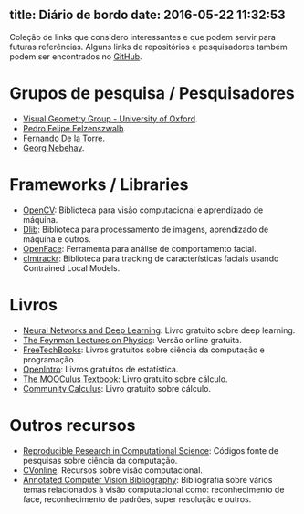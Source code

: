 title: Diário de bordo
date: 2016-05-22 11:32:53
---
Coleção de links que considero interessantes e que podem servir para futuras referências. Alguns links de repositórios e pesquisadores também podem ser encontrados no [GitHub](https://github.com/ejulio).

<!-- toc -->

# Grupos de pesquisa / Pesquisadores
- [Visual Geometry Group - University of Oxford](http://www.robots.ox.ac.uk:5000/~vgg/).
- [Pedro Felipe Felzenszwalb](http://cs.brown.edu/~pff/).
- [Fernando De la Torre](http://www.cs.cmu.edu/~ftorre/).
- [Georg Nebehay](http://gnebehay.com/).

# Frameworks / Libraries
- [OpenCV](http://opencv.org/): Biblioteca para visão computacional e aprendizado de máquina.
- [Dlib](http://dlib.net/): Biblioteca para processamento de imagens, aprendizado de máquina e outros. 
- [OpenFace](https://github.com/TadasBaltrusaitis/OpenFace): Ferramenta para análise de comportamento facial.
- [clmtrackr](https://github.com/auduno/clmtrackr): Biblioteca para tracking de características faciais usando Contrained Local Models.

# Livros
- [Neural Networks and Deep Learning](http://neuralnetworksanddeeplearning.com/): Livro gratuito sobre deep learning.
- [The Feynman Lectures on Physics](http://www.feynmanlectures.caltech.edu/): Versão online gratuita.
- [FreeTechBooks](http://www.freetechbooks.com/): Livros gratuitos sobre ciência da computação e programação.
- [OpenIntro](https://www.openintro.org/index.php): Livros gratuitos de estatística.
- [The MOOCulus Textbook](https://mooculus.osu.edu/handouts): Livro gratuito sobre cálculo.
- [Community Calculus](http://communitycalculus.org): Livro gratuito sobre cálculo.

# Outros recursos
- [Reproducible Research in Computational Science](http://www.csee.wvu.edu/~xinl/source.html): Códigos fonte de pesquisas sobre ciência da computação.
- [CVonline](http://homepages.inf.ed.ac.uk/rbf/CVonline/): Recursos sobre visão computacional.
- [Annotated Computer Vision Bibliography](http://iris.usc.edu/Vision-Notes/bibliography/contents.html): Bibliografia sobre vários temas relacionados à visão computacional como: reconhecimento de face, reconhecimento de padrões, super resolução e outros.